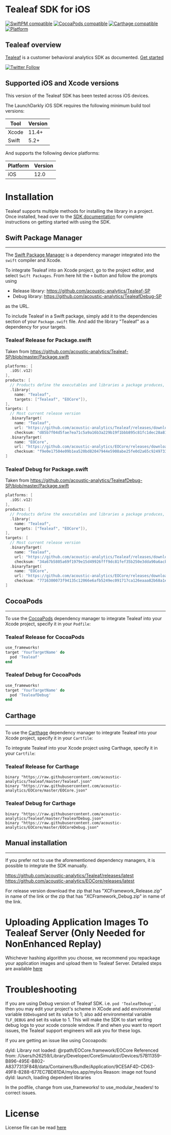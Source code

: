Tealeaf SDK for iOS
========================
[![SwiftPM compatible](https://img.shields.io/badge/SwiftPM-compatible-4BC51D.svg?style=flat)](https://swift.org/package-manager/)
[![CocoaPods compatible](https://img.shields.io/cocoapods/v/Tealeaf.svg)](https://cocoapods.org/pods/Tealeaf)
[![Carthage compatible](https://img.shields.io/badge/Carthage-compatible-4BC51D.svg?style=flat)](https://github.com/Carthage/Carthage)
[![Platform](https://img.shields.io/cocoapods/p/Tealeaf.svg?style=flat)](https://developer.goacoustic.com/acoustic-exp-analytics/docs/acoustic-experience-analytics-tealeaf-sdk-for-ios-standard-and-mobile-editions)

Tealeaf overview
-------------------------

[Tealeaf](https://www.acoustic.com) is a customer behavioral analytics SDK as documented. [Get started](https://developer.goacoustic.com/acoustic-exp-analytics/docs/acoustic-experience-analytics-tealeaf-sdk-for-ios-standard-and-mobile-editions)

[![Twitter Follow](https://img.shields.io/twitter/follow/GoAcoustic.svg?style=social&label=Follow&maxAge=2592000)](https://twitter.com/intent/follow?screen_name=GoAcoustic)

Supported iOS and Xcode versions
-------------------------

This version of the Tealeaf SDK has been tested across iOS devices.

The LaunchDarkly iOS SDK requires the following minimum build tool versions:

| Tool  | Version |
| ----- | ------- |
| Xcode | 11.4+   |
| Swift | 5.2+    |

And supports the following device platforms:

| Platform | Version |
| -------- | ------- |
| iOS      | 12.0    |

# Installation

Tealeaf supports multiple methods for installing the library in a project. Once installed, head over to the [SDK documentation](https://developer.goacoustic.com/acoustic-exp-analytics/docs/acoustic-experience-analytics-tealeaf-sdk-for-ios-standard-and-mobile-editions) for complete instructions on getting started with using the SDK.

## Swift Package Manager
-----------

The [Swift Package Manager](https://swift.org/package-manager/) is a dependency manager integrated into the `swift` compiler and Xcode.

To integrate Tealeaf into an Xcode project, go to the project editor, and select `Swift Packages`. From here hit the `+` button and follow the prompts using  

- Release library: https://github.com/acoustic-analytics/Tealeaf-SP
- Debug library: https://github.com/acoustic-analytics/TealeafDebug-SP

 as the URL.

To include Tealeaf in a Swift package, simply add it to the dependencies section of your `Package.swift` file. And add the library "Tealeaf" as a dependency for your targets.

### Tealeaf Release for Package.swift
Taken from https://github.com/acoustic-analytics/Tealeaf-SP/blob/master/Package.swift
```swift
platforms: [
  .iOS(.v12)
],
products: [
  // Products define the executables and libraries a package produces, and make them visible to other packages.
  .library(
    name: "Tealeaf",
    targets: ["Tealeaf", "EOCore"]),
],
targets: [
  // Most current release version
  .binaryTarget(
    name: "Tealeaf",
    url: "https://github.com/acoustic-analytics/Tealeaf/releases/download/10.6.138/Tealeaf_XCFramework_Release.zip",
    checksum: "d85b7f04d5fae7ea71c5a9a16b3a229b19f1bbb895c81fc1dec28a814806ab03"),
  .binaryTarget(
    name: "EOCore",
    url: "https://github.com/acoustic-analytics/EOCore/releases/download/2.3.72/EOCore_XCFramework_Release.zip",
    checksum: "f9e0e17504e09b1ea520bd82047944e5908abe25fe0d2a65c924973386542de5"),
]
```

### Tealeaf Debug for Package.swift
Taken from https://github.com/acoustic-analytics/TealeafDebug-SP/blob/master/Package.swift
```swift
platforms: [
  .iOS(.v12)
],
products: [
  // Products define the executables and libraries a package produces, and make them visible to other packages.
  .library(
    name: "Tealeaf",
    targets: ["Tealeaf", "EOCore"]),
],
targets: [
  // Most current release version
  .binaryTarget(
    name: "Tealeaf",
    url: "https://github.com/acoustic-analytics/Tealeaf/releases/download/10.6.154/Tealeaf_XCFramework_Debug.zip",
    checksum: "34a67b5805a69f1979e15d49926fff9dc81fef35b250e3dda90a6acba2bfaa14"),
  .binaryTarget(
    name: "EOCore",
    url: "https://github.com/acoustic-analytics/EOCore/releases/download/2.3.197/EOCore_XCFramework_Debug.zip",
    checksum: "7716300073f94135c12066e6afb5249ec091717ca126eaaa82b68a1ee7bab8f4"),
]
```

## CocoaPods
-----------
To use the [CocoaPods](https://cocoapods.org) dependency manager to integrate Tealeaf into your Xcode project, specify it in your `Podfile`:

### Tealeaf Release for CocoaPods
```ruby
use_frameworks!
target 'YourTargetName' do
  pod 'Tealeaf'
end
```

### Tealeaf Debug for CocoaPods
```ruby
use_frameworks!
target 'YourTargetName' do
  pod 'TealeafDebug'
end
```

## Carthage
-----------
To use the [Carthage](https://github.com/Carthage/Carthage) dependency manager to integrate Tealeaf into your Xcode project, specify it in your `Cartfile`:

To integrate Tealeaf into your Xcode project using Carthage, specify it in your `Cartfile`:

### Tealeaf Release for Carthage
```ogdl
binary "https://raw.githubusercontent.com/acoustic-analytics/Tealeaf/master/Tealeaf.json"
binary "https://raw.githubusercontent.com/acoustic-analytics/EOCore/master/EOCore.json"
```

### Tealeaf Debug for Carthage
```ogdl
binary "https://raw.githubusercontent.com/acoustic-analytics/Tealeaf/master/TealeafDebug.json"
binary "https://raw.githubusercontent.com/acoustic-analytics/EOCore/master/EOCoreDebug.json"
```

## Manual installation
-----------
If you prefer not to use the aforementioned dependency managers, it is possible to integrate the SDK manually.

https://github.com/acoustic-analytics/Tealeaf/releases/latest
https://github.com/acoustic-analytics/EOCore/releases/latest

For release version download the zip that has "XCFramework_Release.zip" in name of the link or the zip that has "XCFramework_Debug.zip" in name of the link.

# Uploading Application Images To Tealeaf Server (Only Needed for NonEnhanced Replay)
Whichever hashing algorithm you choose, we recommend you repackage your application images and upload them to Tealeaf Server. Detailed steps are available [here](https://developer.goacoustic.com/acoustic-exp-analytics/docs/capturing-and-uploading-images-with-the-image-tool)

# Troubleshooting
If you are using Debug version of Tealeaf SDK. i.e. `pod 'TealeafDebug'` , then you may edit your project's scheme in XCode and add environmental variable `EODebug`and set its value to 1; also add environmental variable `TLF_DEBUG` and set its value to 1. This will make the SDK to start writing debug logs to your xcode console window. If and when you want to report issues, the Tealeaf support engineers will ask you for these logs.

If you are getting an issue like using Cocoapods:

dyld: Library not loaded: @rpath/EOCore.framework/EOCore
  Referenced from: /Users/h26259/Library/Developer/CoreSimulator/Devices/57B11359-B896-495E-B802-A8377313F848/data/Containers/Bundle/Application/9CE5AF4D-CD63-49F8-8288-677EC7BD81DA/myIos.app/myIos
  Reason: image not found
dyld: launch, loading dependent libraries

In the podfile, change from use_frameworks! to use_modular_headers! to correct issues.

# License
License file can be read [here](https://github.com/acoustic-analytics/Tealeaf/blob/master/Licenses/License)
